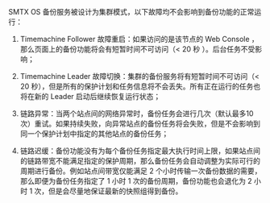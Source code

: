 <?xml version="1.0" encoding="UTF-8"?><?workdir /C:\Users\Admin\AppData\Local\Temp\temp20190705175056893?><?workdir-uri file:/C:/Users/Admin/AppData/Local/Temp/temp20190705175056893/?><?path2project ..\..\..\?><?path2project-uri ../../../?><?path2rootmap-uri ../../../?><topic xmlns:ditaarch="http://dita.oasis-open.org/architecture/2005/" xmlns:dita-ot="http://dita-ot.sourceforge.net/ns/201007/dita-ot" class="- topic/topic " ditaarch:DITAArchVersion="1.2" domains="(topic hi-d) (topic ut-d) (topic indexing-d) (topic hazard-d) (topic abbrev-d) (topic pr-d) (topic sw-d) (topic ui-d)" id="高可靠与高可用" xtrf="file:/d:/safehaven/content/concepts/backup-service-white-paper/高可靠与高可用.md" xtrc="topic:1;182:3"><title class="- topic/title " xtrf="file:/d:/safehaven/content/concepts/backup-service-white-paper/高可靠与高可用.md" xtrc="title:1;182:3">高可靠与高可用</title><body class="- topic/body " xtrf="file:/d:/safehaven/content/concepts/backup-service-white-paper/高可靠与高可用.md" xtrc="body:1;182:3"><p class="- topic/p " xtrf="file:/d:/safehaven/content/concepts/backup-service-white-paper/高可靠与高可用.md" xtrc="p:1;182:3">SMTX OS 备份服务被设计为集群模式，以下故障均不会影响到备份功能的正常运行：</p><ol class="- topic/ol " xtrf="file:/d:/safehaven/content/concepts/backup-service-white-paper/高可靠与高可用.md" xtrc="ol:1;182:3"><li class="- topic/li " xtrf="file:/d:/safehaven/content/concepts/backup-service-white-paper/高可靠与高可用.md" xtrc="li:1;182:3"><p class="- topic/p " xtrf="file:/d:/safehaven/content/concepts/backup-service-white-paper/高可靠与高可用.md" xtrc="p:2;182:3">Timemachine Follower 故障重启：如果访问的是该节点的 Web Console ，那么页面上的备份功能将会有短暂时间不可访问（&lt; 20 秒 ）。后台任务不受影响；</p></li><li class="- topic/li " xtrf="file:/d:/safehaven/content/concepts/backup-service-white-paper/高可靠与高可用.md" xtrc="li:2;182:3"><p class="- topic/p " xtrf="file:/d:/safehaven/content/concepts/backup-service-white-paper/高可靠与高可用.md" xtrc="p:3;182:3">Timemachine Leader 故障切换：集群的备份服务将有短暂时间不可访问（&lt; 20 秒），但是所有的保护计划和任务信息将不会丢失。所有正在运行的任务也将在新的 Leader 启动后继续恢复运行状态；</p></li><li class="- topic/li " xtrf="file:/d:/safehaven/content/concepts/backup-service-white-paper/高可靠与高可用.md" xtrc="li:3;182:3"><p class="- topic/p " xtrf="file:/d:/safehaven/content/concepts/backup-service-white-paper/高可靠与高可用.md" xtrc="p:4;182:3">链路异常：当两个站点间的网络异常时，备份任务会进行几次（默认最多10 次）重试。如果持续失败，向异常站点的备份任务将会失败，但是不会影响到同一个保护计划中指定的其他站点的备份任务；</p></li><li class="- topic/li " xtrf="file:/d:/safehaven/content/concepts/backup-service-white-paper/高可靠与高可用.md" xtrc="li:4;182:3"><p class="- topic/p " xtrf="file:/d:/safehaven/content/concepts/backup-service-white-paper/高可靠与高可用.md" xtrc="p:5;182:3">链路迟缓：备份功能没有为每个备份任务指定最大执行时间上限，如果站点间的链路带宽不能满足指定的保护周期，那么备份任务会自动调整为实际可行的周期进行备份。例如站点间带宽仅能满足 2 个小时传输一次备份数据的需要，那么即便为备份任务指定了 1 小时 1 次的备份周期，备份功能也会退化为 2 小时 1 次，但是会尽量地保证最新的快照组得到备份。</p></li></ol></body></topic>